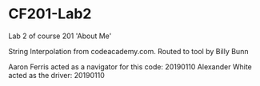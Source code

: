 # CF201-Lab2
Lab 2 of course 201 'About Me'

String Interpolation from codeacademy.com. Routed to tool by Billy Bunn

Aaron Ferris acted as a navigator for this code: 20190110
Alexander White acted as the driver: 20190110